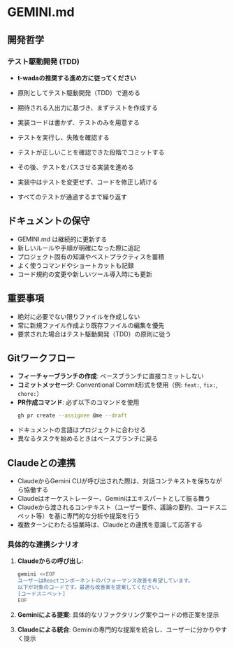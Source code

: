# GEMINI.md

## 開発哲学

### テスト駆動開発 (TDD)

- **t-wadaの推奨する進め方に従ってください**

- 原則としてテスト駆動開発（TDD）で進める
- 期待される入出力に基づき、まずテストを作成する
- 実装コードは書かず、テストのみを用意する
- テストを実行し、失敗を確認する
- テストが正しいことを確認できた段階でコミットする
- その後、テストをパスさせる実装を進める
- 実装中はテストを変更せず、コードを修正し続ける
- すべてのテストが通過するまで繰り返す

## ドキュメントの保守

- GEMINI.md は継続的に更新する
- 新しいルールや手順が明確になった際に追記
- プロジェクト固有の知識やベストプラクティスを蓄積
- よく使うコマンドやショートカットも記録
- コード規約の変更や新しいツール導入時にも更新

## 重要事項

- 絶対に必要でない限りファイルを作成しない
- 常に新規ファイル作成より既存ファイルの編集を優先
- 要求された場合はテスト駆動開発（TDD）の原則に従う

## Gitワークフロー

- **フィーチャーブランチの作成**: ベースブランチに直接コミットしない
- **コミットメッセージ**: Conventional Commit形式を使用（例: `feat:`, `fix:`, `chore:`）
- **PR作成コマンド**: 必ず以下のコマンドを使用
  ```bash
  gh pr create --assignee @me --draft 
  ```
- ドキュメントの言語はプロジェクトに合わせる
- 異なるタスクを始めるときはベースブランチに戻る

## Claudeとの連携

- ClaudeからGemini CLIが呼び出された際は、対話コンテキストを保ちながら協働する
- Claudeはオーケストレーター、Geminiはエキスパートとして振る舞う
- Claudeから渡されるコンテキスト（ユーザー要件、議論の要約、コードスニペット等）を基に専門的な分析や提案を行う
- 複数ターンにわたる協業時は、Claudeとの連携を意識して応答する

### 具体的な連携シナリオ

1. **Claudeからの呼び出し**:
   ```bash
   gemini <<EOF
   ユーザーはReactコンポーネントのパフォーマンス改善を希望しています。
   以下が対象のコードです。最適な改善案を提案してください。
   [コードスニペット]
   EOF
   ```

2. **Geminiによる提案**:
   具体的なリファクタリング案やコードの修正案を提示

3. **Claudeによる統合**:
   Geminiの専門的な提案を統合し、ユーザーに分かりやすく提示